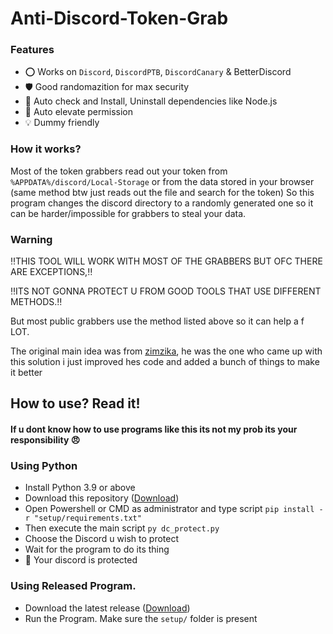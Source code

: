 # Anti-Discord-Token-Grab


### Features

- :o: Works on `Discord`, `DiscordPTB`, `DiscordCanary` & BetterDiscord
- :shield: Good randomazition for max security
- :robot: Auto check and Install, Uninstall dependencies like Node.js
- :robot: Auto elevate permission
- :bulb: Dummy friendly

### How it works?

Most of the token grabbers read out your token from `%APPDATA%/discord/Local-Storage` or from the data stored in your browser (same method btw just reads out the file and search for the token)
So this program changes the discord directory to a randomly generated one so it can be harder/impossible for grabbers to steal your data.



### Warning

:bangbang:THIS TOOL WILL WORK WITH MOST OF THE GRABBERS BUT OFC THERE ARE EXCEPTIONS,:bangbang:

:bangbang:ITS NOT GONNA PROTECT U FROM GOOD TOOLS THAT USE DIFFERENT METHODS.:bangbang:

But most public grabbers use the method listed above so it can help a f LOT.

The original main idea was from [zimzika](https://github.com/zimzika), he was the one who came up with this solution i just improved hes code and added a bunch of things to make it better

## How to use? Read it!
#### If u dont know how to use programs like this its not my prob its your responsibility :angry:

### Using Python
- Install Python 3.9 or above
- Download this repository ([Download](https://github.com/zimzika/Anti-Token-Grabber/archive/refs/heads/master.zip))
- Open Powershell or CMD as administrator and type script `pip install -r "setup/requirements.txt"`
- Then execute the main script `py dc_protect.py`
- Choose the Discord u wish to protect
- Wait for the program to do its thing
- :tada: Your discord is protected

### Using Released Program.
- Download the latest release ([Download](https://github.com/Levi2288/Anti-Discord-Token-Grab/archive/refs/heads/master.zip))
- Run the Program. Make sure the `setup/` folder is present
